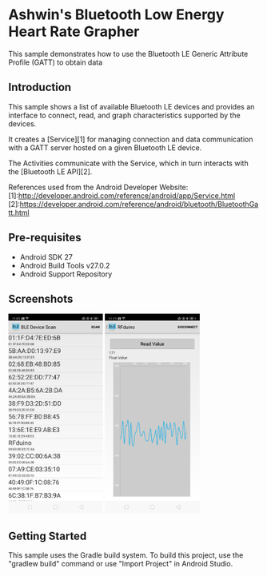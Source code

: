 
Ashwin's Bluetooth Low Energy Heart Rate Grapher
===================================

This sample demonstrates how to use the Bluetooth LE Generic Attribute Profile (GATT) to obtain data

Introduction
------------

This sample shows a list of available Bluetooth LE devices and provides
an interface to connect, read, and graph characteristics supported by the devices.

It creates a [Service][1] for managing connection and data communication with a GATT server
hosted on a given Bluetooth LE device.

The Activities communicate with the Service, which in turn interacts with the [Bluetooth LE API][2].

References used from the Android Developer Website:
[1]:http://developer.android.com/reference/android/app/Service.html
[2]:https://developer.android.com/reference/android/bluetooth/BluetoothGatt.html

Pre-requisites
--------------

- Android SDK 27
- Android Build Tools v27.0.2
- Android Support Repository

Screenshots
-------------

<img src="screenshots/myMain.png" height="400" alt="Screenshot"/> <img src="screenshots/afterConnect.png" height="400" alt="Screenshot"/>

Getting Started
---------------

This sample uses the Gradle build system. To build this project, use the
"gradlew build" command or use "Import Project" in Android Studio.

